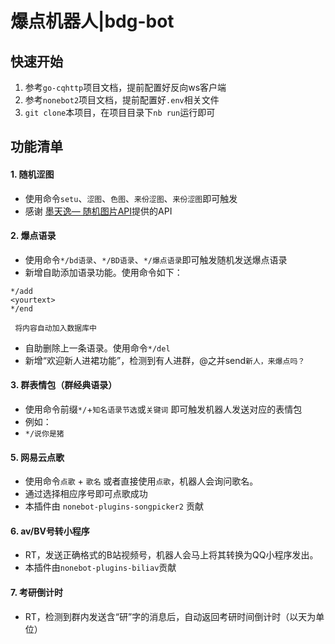 # 爆点机器人|bdg-bot

## 快速开始

1. 参考`go-cqhttp`项目文档，提前配置好反向ws客户端
2. 参考`nonebot2`项目文档，提前配置好`.env`相关文件
3. `git clone`本项目，在项目目录下`nb run`运行即可

## 功能清单
#### 1. 随机涩图
  - 使用命令`setu`、`涩图`、`色图`、`来份涩图`、`来份涩图`即可触发
  - 感谢 [墨天逸— 随机图片API](https://api.mtyqx.cn/)提供的API
#### 2. 爆点语录
  - 使用命令`*/bd语录`、`*/BD语录`、`*/爆点语录`即可触发随机发送爆点语录
  - 新增自助添加语录功能。使用命令如下：
 ```
*/add
<yourtext>
*/end
 ```
     将内容自动加入数据库中
  - 自助删除上一条语录。使用命令`*/del`
  - 新增“欢迎新人进裙功能”，检测到有人进群，@之并send`新人，来爆点吗？`
#### 3. 群表情包（群经典语录）
  - 使用命令前缀`*/`+`知名语录节选`或`关键词` 即可触发机器人发送对应的表情包
  - 例如：
  - ```*/说你是猪```
#### 5. 网易云点歌
  - 使用命令`点歌` + `歌名` 或者直接使用`点歌`，机器人会询问歌名。
  - 通过选择相应序号即可点歌成功
  - 本插件由 `nonebot-plugins-songpicker2` 贡献
#### 6. av/BV号转小程序
  - RT，发送正确格式的B站视频号，机器人会马上将其转换为QQ小程序发出。
  - 本插件由`nonebot-plugins-biliav`贡献
#### 7. 考研倒计时
  - RT，检测到群内发送含“研”字的消息后，自动返回考研时间倒计时（以天为单位）
